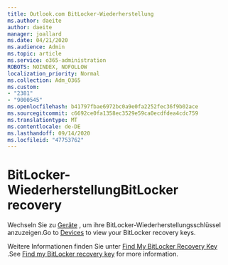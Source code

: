 ```yaml
---
title: Outlook.com BitLocker-Wiederherstellung
ms.author: daeite
author: daeite
manager: joallard
ms.date: 04/21/2020
ms.audience: Admin
ms.topic: article
ms.service: o365-administration
ROBOTS: NOINDEX, NOFOLLOW
localization_priority: Normal
ms.collection: Adm_O365
ms.custom:
- "2381"
- "9000545"
ms.openlocfilehash: b41797fbae6972bc0a9e0fa2252fec36f9b02ace
ms.sourcegitcommit: c6692ce0fa1358ec3529e59ca0ecdfdea4cdc759
ms.translationtype: MT
ms.contentlocale: de-DE
ms.lasthandoff: 09/14/2020
ms.locfileid: "47753762"
---
```

# <a name="bitlocker-recovery"></a><span data-ttu-id="282ca-102">BitLocker-Wiederherstellung</span><span class="sxs-lookup"><span data-stu-id="282ca-102">BitLocker recovery</span></span>

<span data-ttu-id="282ca-103">Wechseln Sie zu [Geräte](https://account.microsoft.com/devices/recoverykey) , um ihre BitLocker-Wiederherstellungsschlüssel anzuzeigen.</span><span class="sxs-lookup"><span data-stu-id="282ca-103">Go to [Devices](https://account.microsoft.com/devices/recoverykey) to view your BitLocker recovery keys.</span></span>

<span data-ttu-id="282ca-104">Weitere Informationen finden Sie unter [Find My BitLocker Recovery Key](https://support.microsoft.com/help/4026181)   .</span><span class="sxs-lookup"><span data-stu-id="282ca-104">See [Find my BitLocker recovery key](https://support.microsoft.com/help/4026181) for more information.</span></span>